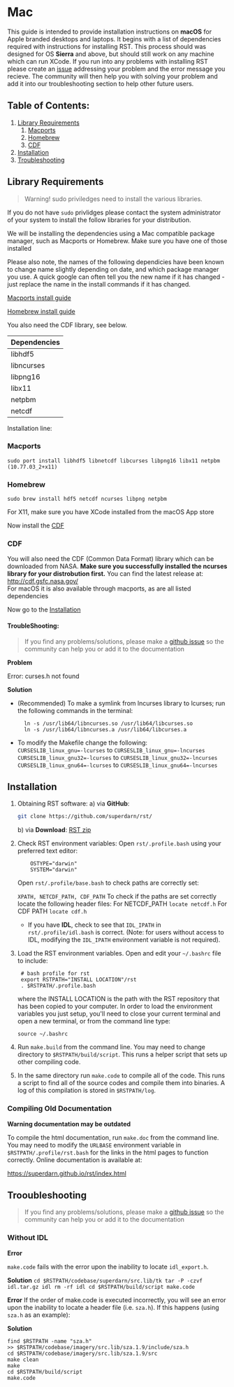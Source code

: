 # Mac 

This guide is intended to provide installation instructions on **macOS** for Apple branded desktops and laptops. It begins with a list of dependencies required with instructions for installing RST. This process should was designed for OS **Sierra** and above, but should still work on any machine which can run XCode. If you run into any problems with installing RST please create an [issue](https://github.com/superdarn/rst/issues/new) addressing your problem and the error message you recieve. The community will then help you with solving your problem and add it into our troubleshooting section to help other future users. 

Table of Contents: 
-------------------

1. [Library Requirements](#library-requirements) 
    1. [Macports](#macports)
    2. [Homebrew](#homebrew)
    3. [CDF](#cdf)
2. [Installation](#installation) 
3. [Troubleshooting](#troubleshooting)

## Library Requirements

> Warning! sudo priviledges need to install the various libraries. 

If you do not have `sudo` privlidges please contact the system administrator of your system to install the follow libraries for your distribution.  

We will be installing the dependencies using a Mac compatible package manager, such as Macports or Homebrew. Make sure you have one of those installed

Please also note, the names of the following dependicies have been known to change name slightly depending on date, and which package manager you use. A quick google can often tell you the new name if it has changed - just replace the name in the install commands if it has changed.

[Macports install guide](https://www.macports.org/install.php)

[Homebrew install guide](https://docs.brew.sh/Installation)

You also need the CDF library, see below.


   Dependencies 	 |
 ------------------------| 		
 libhdf5		 |
 libncurses		 |
 libpng16		 |
 libx11			 | 		
 netpbm 		 |
 netcdf			 |

Installation line:

### Macports
    
    sudo port install libhdf5 libnetcdf libcurses libpng16 libx11 netpbm (10.77.03_2+x11)

### Homebrew
    
    sudo brew install hdf5 netcdf ncurses libpng netpbm
    
For X11, make sure you have XCode installed from the macOS App store

Now install the [CDF](#cdf)

### CDF 

You will also need the CDF (Common Data Format) library which can be downloaded from NASA. **Make sure you successfully installed the ncurses library for your distrobution first.** 
You can find the latest release at: http://cdf.gsfc.nasa.gov/  
For macOS it is also available through macports, as are all listed dependencies   

Now go to the [Installation](#installation)

#### TroubleShooting: 

> If you find any problems/solutions, please make a [github issue](https://github.com/superdarn/rst/issues/new) so the community can help you or add it to the documentation

**Problem**

Error: curses.h not found

**Solution**

* (Recommended) To make a symlink from lncurses library to lcurses; run the following commands in the terminal:

        ln -s /usr/lib64/libncurses.so /usr/lib64/libcurses.so
        ln -s /usr/lib64/libncurses.a /usr/lib64/libcurses.a

* To modify the Makefile change the following:  
`CURSESLIB_linux_gnu=-lcurses` to `CURSESLIB_linux_gnu=-lncurses`  
`CURSESLIB_linux_gnu32=-lcurses` to `CURSESLIB_linux_gnu32=-lncurses`  
`CURSESLIB_linux_gnu64=-lcurses` to `CURSESLIB_linux_gnu64=-lncurses`  


## Installation

1. Obtaining RST software:
	a) via **GitHub**: 
	```Bash
	git clone https://github.com/superdarn/rst/
	```
	b) via **Download**: [RST zip]()

2. Check RST environment variables:
   Open `rst/.profile.bash` using your preferred text editor:
	```	
      	OSTYPE="darwin"
       	SYSTEM="darwin"
	```

   Open `rst/.profile/base.bash` to check paths are correctly set:

   `XPATH, NETCDF_PATH, CDF_PATH` 
   To check if the paths are set correctly locate the following header files:
   For NETCDF_PATH `locate netcdf.h`
   For CDF PATH `locate cdf.h`
   
   - If you have **IDL**, check to see that `IDL_IPATH` in `rst/.profile/idl.bash` is correct.
   	(Note: for users without access to IDL, modifying the `IDL_IPATH` environment variable is
   	not required).

2. Load the RST environment variables. Open and edit your `~/.bashrc` file to include:

        # bash profile for rst
        export RSTPATH="INSTALL LOCATION"/rst
        . $RSTPATH/.profile.bash

   where the INSTALL LOCATION is the path with the RST repository that has been copied to your
   computer.  In order to load the environment variables you just setup, you'll need to close 
   your current terminal and open a new terminal, or from the command line type:
   
       source ~/.bashrc

3. Run `make.build` from the command line.  You may need to change directory to `$RSTPATH/build/script`.
   This runs a helper script that sets up other compiling code.

4. In the same directory run `make.code` to compile all of the code.
   This runs a script to find all of the source codes and compile them into binaries.
   A log of this compilation is stored in `$RSTPATH/log`.

### Compiling Old Documentation
**Warning documentation may be outdated**

To compile the html documentation, run `make.doc` from the command line. You may need
to modify the `URLBASE` environment variable in `$RSTPATH/.profile/rst.bash` for the
links in the html pages to function correctly.  Online documentation is available at:

https://superdarn.github.io/rst/index.html

## Trooubleshooting

> If you find any problems/solutions, please make a [github issue](https://github.com/superdarn/rst/issues/new) so the community can help you or add it to the documentation

### Without IDL 

**Error**

`make.code` fails with the error upon the inability to locate `idl_export.h`.


**Solution**
	 ```
	 cd $RSTPATH/codebase/superdarn/src.lib/tk
	 tar -P -czvf idl.tar.gz idl
	 rm -rf idl
	 cd $RSTPATH/build/script
	 make.code
	 ```

**Error**
If the order of make.code is executed incorrectly, you will see an error upon
the inability to locate a header file (i.e. `sza.h`).  If this happens (using
`sza.h` as an example):

**Solution**
```
find $RSTPATH -name "sza.h"
>> $RSTPATH/codebase/imagery/src.lib/sza.1.9/include/sza.h
cd $RSTPATH/codebase/imagery/src.lib/sza.1.9/src
make clean
make
cd $RSTPATH/build/script
make.code
```

